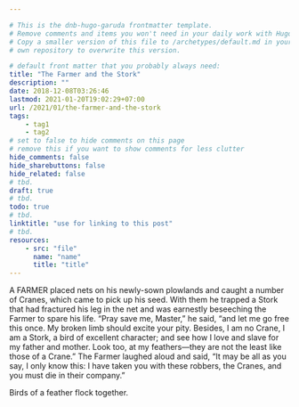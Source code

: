 ```yaml
---

# This is the dnb-hugo-garuda frontmatter template. 
# Remove comments and items you won't need in your daily work with Hugo.
# Copy a smaller version of this file to /archetypes/default.md in your
# own repository to overwrite this version.

# default front matter that you probably always need:
title: "The Farmer and the Stork"
description: ""
date: 2018-12-08T03:26:46
lastmod: 2021-01-20T19:02:29+07:00
url: /2021/01/the-farmer-and-the-stork
tags:
    - tag1
    - tag2
# set to false to hide comments on this page
# remove this if you want to show comments for less clutter
hide_comments: false
hide_sharebuttons: false
hide_related: false
# tbd.
draft: true
# tbd.
todo: true
# tbd.
linktitle: "use for linking to this post"
# tbd.
resources:
    - src: "file"
      name: "name"
      title: "title"
---
```

A FARMER placed nets on his newly-sown plowlands and caught a number of Cranes, which came to pick up his seed. With them he trapped a Stork that had fractured his leg in the net and was earnestly beseeching the Farmer to spare his life. “Pray save me, Master,” he said, “and let me go free this once. My broken limb should excite your pity. Besides, I am no Crane, I am a Stork, a bird of excellent character; and see how I love and slave for my father and mother. Look too, at my feathers—they are not the least like those of a Crane.” The Farmer laughed aloud and said, “It may be all as you say, I only know this: I have taken you with these robbers, the Cranes, and you must die in their company.”

Birds of a feather flock together.


